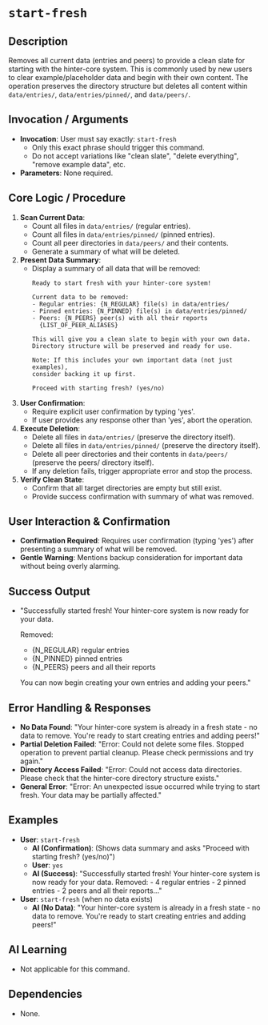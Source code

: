 # `start-fresh`

## Description
Removes all current data (entries and peers) to provide a clean slate for starting with the hinter-core system. This is commonly used by new users to clear example/placeholder data and begin with their own content. The operation preserves the directory structure but deletes all content within `data/entries/`, `data/entries/pinned/`, and `data/peers/`.

## Invocation / Arguments
*   **Invocation**: User must say exactly: `start-fresh`
    *   Only this exact phrase should trigger this command.
    *   Do not accept variations like "clean slate", "delete everything", "remove example data", etc.
*   **Parameters**: None required.

## Core Logic / Procedure
1.  **Scan Current Data**:
    *   Count all files in `data/entries/` (regular entries).
    *   Count all files in `data/entries/pinned/` (pinned entries).
    *   Count all peer directories in `data/peers/` and their contents.
    *   Generate a summary of what will be deleted.
2.  **Present Data Summary**:
    *   Display a summary of all data that will be removed:
        ```
        Ready to start fresh with your hinter-core system!
        
        Current data to be removed:
        - Regular entries: {N_REGULAR} file(s) in data/entries/
        - Pinned entries: {N_PINNED} file(s) in data/entries/pinned/
        - Peers: {N_PEERS} peer(s) with all their reports
          {LIST_OF_PEER_ALIASES}
        
        This will give you a clean slate to begin with your own data.
        Directory structure will be preserved and ready for use.
        
        Note: If this includes your own important data (not just examples), 
        consider backing it up first.
        
        Proceed with starting fresh? (yes/no)
        ```
3.  **User Confirmation**:
    *   Require explicit user confirmation by typing 'yes'.
    *   If user provides any response other than 'yes', abort the operation.
4.  **Execute Deletion**:
    *   Delete all files in `data/entries/` (preserve the directory itself).
    *   Delete all files in `data/entries/pinned/` (preserve the directory itself).
    *   Delete all peer directories and their contents in `data/peers/` (preserve the peers/ directory itself).
    *   If any deletion fails, trigger appropriate error and stop the process.
5.  **Verify Clean State**:
    *   Confirm that all target directories are empty but still exist.
    *   Provide success confirmation with summary of what was removed.

## User Interaction & Confirmation
*   **Confirmation Required**: Requires user confirmation (typing 'yes') after presenting a summary of what will be removed.
*   **Gentle Warning**: Mentions backup consideration for important data without being overly alarming.

## Success Output
*   "Successfully started fresh! Your hinter-core system is now ready for your data.
    
    Removed:
    - {N_REGULAR} regular entries
    - {N_PINNED} pinned entries  
    - {N_PEERS} peers and all their reports
    
    You can now begin creating your own entries and adding your peers."

## Error Handling & Responses
*   **No Data Found**: "Your hinter-core system is already in a fresh state - no data to remove. You're ready to start creating entries and adding peers!"
*   **Partial Deletion Failed**: "Error: Could not delete some files. Stopped operation to prevent partial cleanup. Please check permissions and try again."
*   **Directory Access Failed**: "Error: Could not access data directories. Please check that the hinter-core directory structure exists."
*   **General Error**: "Error: An unexpected issue occurred while trying to start fresh. Your data may be partially affected."

## Examples
*   **User**: `start-fresh`
    *   **AI (Confirmation)**: (Shows data summary and asks "Proceed with starting fresh? (yes/no)")
    *   **User**: `yes`
    *   **AI (Success)**: "Successfully started fresh! Your hinter-core system is now ready for your data. Removed: - 4 regular entries - 2 pinned entries - 2 peers and all their reports..."
*   **User**: `start-fresh` (when no data exists)
    *   **AI (No Data)**: "Your hinter-core system is already in a fresh state - no data to remove. You're ready to start creating entries and adding peers!"

## AI Learning
*   Not applicable for this command.

## Dependencies
*   None.
